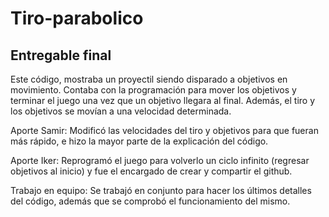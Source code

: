 # Tiro-parabolico
## Entregable final
Este código, mostraba un proyectil siendo disparado a objetivos en movimiento. Contaba con la programación para mover los objetivos y terminar el juego una vez que un objetivo llegara al final. Además, el tiro y los objetivos se movían a una velocidad determinada.

Aporte Samir: Modificó las velocidades del tiro y objetivos para que fueran más rápido, e hizo la mayor parte de la explicación del código.

Aporte Iker: Reprogramó el juego para volverlo un ciclo infinito (regresar objetivos al inicio) y fue el encargado de crear y compartir el github.

Trabajo en equipo: Se trabajó en conjunto para hacer los últimos detalles del código, además que se comprobó el funcionamiento del mismo.
